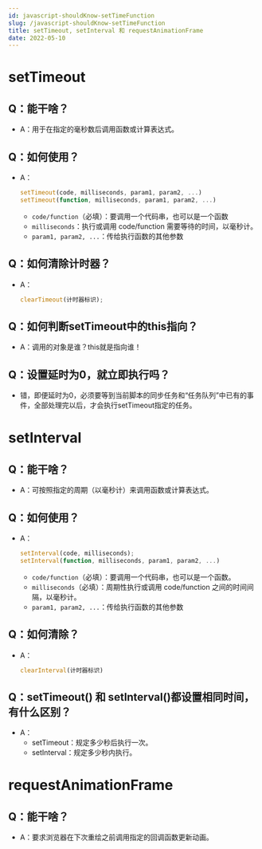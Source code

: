 ```yaml
---
id: javascript-shouldKnow-setTimeFunction
slug: /javascript-shouldKnow-setTimeFunction
title: setTimeout, setInterval 和 requestAnimationFrame
date: 2022-05-10
---
```

# setTimeout

## Q：能干啥？

* A：用于在指定的毫秒数后调用函数或计算表达式。

## Q：如何使用？

* A：

  ````javascript
  setTimeout(code, milliseconds, param1, param2, ...)
  setTimeout(function, milliseconds, param1, param2, ...)
  ````

  * `code/function`（必填）：要调用一个代码串，也可以是一个函数
  * `milliseconds`：执行或调用 code/function 需要等待的时间，以毫秒计。
  * `param1, param2, ...`：传给执行函数的其他参数

## Q：如何清除计时器？

* A：

  ````javascript
  clearTimeout(计时器标识);
  ````

## Q：如何判断setTimeout中的this指向？

* A：调用的对象是谁？this就是指向谁！

## Q：设置延时为0，就立即执行吗？

* 错，即便延时为0，必须要等到当前脚本的同步任务和“任务队列”中已有的事件，全部处理完以后，才会执行setTimeout指定的任务。

# setInterval

## Q：能干啥？

* A：可按照指定的周期（以毫秒计）来调用函数或计算表达式。

## Q：如何使用？

* A：

  ````javascript
  setInterval(code, milliseconds);
  setInterval(function, milliseconds, param1, param2, ...)
  ````

  * `code/function`（必填）：要调用一个代码串，也可以是一个函数。
  * `milliseconds`（必填）：周期性执行或调用 code/function 之间的时间间隔，以毫秒计。
  * `param1, param2, ...`：传给执行函数的其他参数

## Q：如何清除？

* A：

  ````javascript
  clearInterval(计时器标识)
  ````

## Q：setTimeout() 和 setInterval()都设置相同时间，有什么区别？

* A：
  * setTimeout：规定多少秒后执行一次。
  * setInterval：规定多少秒内执行。

# requestAnimationFrame

## Q：能干啥？

* A：要求浏览器在下次重绘之前调用指定的回调函数更新动画。
